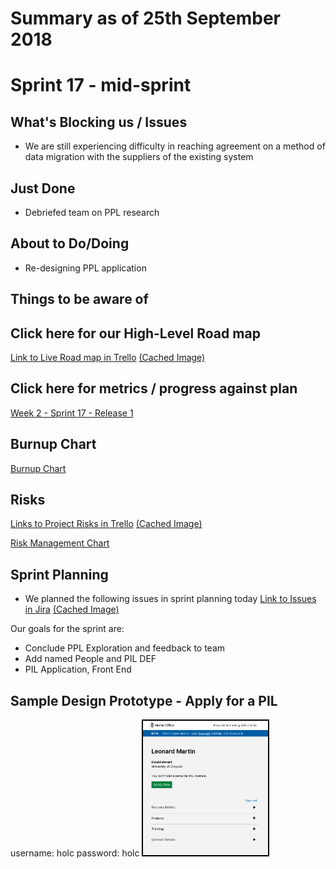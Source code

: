# Summary as of 25th September 2018 

# Sprint 17 - mid-sprint

## What's Blocking us / Issues
* We are still experiencing difficulty in reaching agreement on a method of data migration with the suppliers of the existing system 

## Just Done
* Debriefed team on PPL research 

## About to Do/Doing
* Re-designing PPL application

## Things to be aware of

## Click here for our High-Level Road map
[Link to Live Road map in Trello](https://trello.com/b/gDQdE01u/asl-roadmap)    [\(Cached Image\)](graphs/ASLRoadMap25092018.jpg)

## Click here for metrics / progress against plan
[Week 2 - Sprint 17 - Release 1](graphs/progress25092018.png)

## Burnup Chart
[Burnup Chart](burnup.md)

## Risks
[Links to Project Risks in Trello](https://trello.com/b/VuFuCL7t/risk-register-and-kpis-asl-delivery)    [\(Cached Image\)](graphs/ASLRiskRegister25092018.jpg)

[Risk Management Chart](graphs/risk25092018.png)

## Sprint Planning
* We planned the following issues in sprint planning today [Link to Issues in Jira](https://jira.digital.homeoffice.gov.uk/secure/RapidBoard.jspa?rapidView=261)    [\(Cached Image\)](graphs/sprint25092018.png)

Our goals for the sprint are:
* Conclude PPL Exploration and feedback to team
* Add named People and PIL DEF
* PIL Application, Front End

## Sample Design Prototype - Apply for a PIL
username: holc
password: holc
<a href="ihttps://public-ui.notprod.asl.homeoffice.gov.uk/e/8201/people/e38e15a6-b63e-4c02-b23a-9965910242f5"><img src="graphs/proto1_25092018.png" alt="HTML5 Icon" width="200" style="border:2px solid black"></a>


